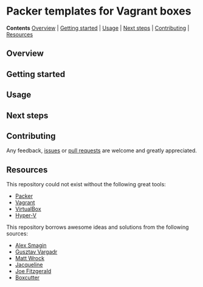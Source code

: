 # Packer templates for Vagrant boxes

**Contents** [Overview] | [Getting started] | [Usage] | [Next steps] | [Contributing] | [Resources]  

## Overview

[Overview]: #overview

[Packer]: https://www.packer.io/
[Vagrant]: https://www.vagrantup.com/
[VirtualBox]: https://www.virtualbox.org/
[Hyper-V]: https://docs.microsoft.com/en-us/virtualization/
[Chef]: https://chef.io/chef/

## Getting started

[Getting started]: #getting-started

## Usage

[Usage]: #usage

## Next steps

[Next steps]: #next-steps

## Contributing

Any feedback, [issues] or [pull requests] are welcome and greatly appreciated.

[Contributing]: #contributing

[Issues]: https://github.com/stephanebouchard/packer-templates/issues/
[Pull requests]: https://github.com/stephanebouchard/packer-templates/pulls/

## Resources

This repository could not exist without the following great tools:

* [Packer]
* [Vagrant]
* [VirtualBox]
* [Hyper-V]

This repository borrows awesome ideas and solutions from the following sources:

* [Alex Smagin]
* [Gusztav Vargadr]
* [Matt Wrock]
* [Jacqueline]
* [Joe Fitzgerald]
* [Boxcutter]

[Resources]: #resources

[Alex Smagin]: https://github.com/asmagin/sitecore-packer/
[Gusztav Vargadr]: https://github.com/gusztavvargadr/packer/
[Matt Wrock]: https://github.com/mwrock/packer-templates/
[Jacqueline]: https://github.com/jacqinthebox/packer-templates/
[Joe Fitzgerald]: https://github.com/joefitzgerald/packer-windows/
[Boxcutter]: https://github.com/boxcutter/windows/
